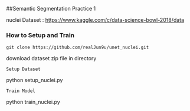 ##Semantic Segmentation Practice 1

nuclei Dataset : https://www.kaggle.com/c/data-science-bowl-2018/data

### How to Setup and Train
```
git clone https://github.com/realJun9u/unet_nuclei.git
```
download dataset zip file in directory
```
Setup Dataset
```
python setup_nuclei.py
```
Train Model
```
python train_nuclei.py
```